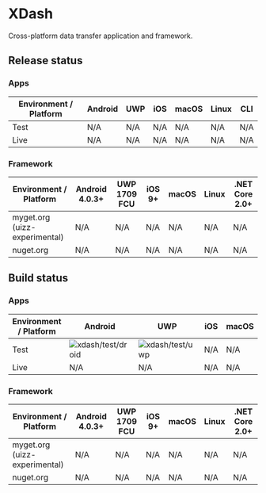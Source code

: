 # XDash
Cross-platform data transfer application and framework.

## Release status

### Apps

Environment / Platform | Android | UWP | iOS | macOS | Linux | CLI
---|---|---|---|---|---|---
Test | N/A | N/A | N/A | N/A | N/A | N/A
Live | N/A | N/A | N/A | N/A | N/A | N/A

### Framework

Environment / Platform | Android 4.0.3+ | UWP 1709 FCU | iOS 9+ | macOS | Linux | .NET Core 2.0+
---|---|---|---|---|---|---
myget.org (uizz-experimental) | N/A | N/A | N/A | N/A | N/A | N/A
nuget.org | N/A | N/A | N/A | N/A | N/A | N/A

## Build status

### Apps

Environment / Platform | Android | UWP | iOS | macOS | Linux | CLI
---|---|---|---|---|---|---
Test | ![xdash/test/droid](https://uizz.visualstudio.com/_apis/public/build/definitions/0693d9f8-6ad5-479a-9a20-84b3ff321d32/6/badge) | ![xdash/test/uwp](https://uizz.visualstudio.com/_apis/public/build/definitions/0693d9f8-6ad5-479a-9a20-84b3ff321d32/8/badge) | N/A | N/A | N/A | N/A
Live | N/A | N/A | N/A | N/A | N/A | N/A

### Framework

Environment / Platform | Android 4.0.3+ | UWP 1709 FCU | iOS 9+ | macOS | Linux | .NET Core 2.0+
---|---|---|---|---|---|---
myget.org (uizz-experimental) | N/A | N/A | N/A | N/A | N/A | N/A
nuget.org | N/A | N/A | N/A | N/A | N/A | N/A
